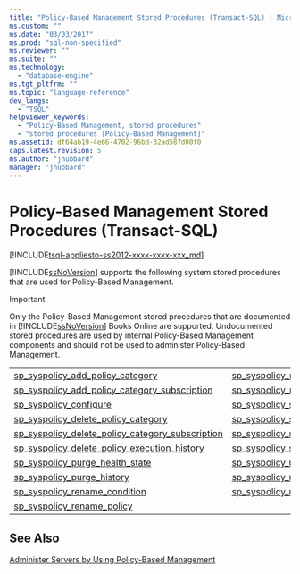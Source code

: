 ```yaml
---
title: "Policy-Based Management Stored Procedures (Transact-SQL) | Microsoft Docs"
ms.custom: ""
ms.date: "03/03/2017"
ms.prod: "sql-non-specified"
ms.reviewer: ""
ms.suite: ""
ms.technology: 
  - "database-engine"
ms.tgt_pltfrm: ""
ms.topic: "language-reference"
dev_langs: 
  - "TSQL"
helpviewer_keywords: 
  - "Policy-Based Management, stored procedures"
  - "stored procedures [Policy-Based Management]"
ms.assetid: df64ab19-4e66-4702-96bd-32ad587d00f0
caps.latest.revision: 5
ms.author: "jhubbard"
manager: "jhubbard"
---
```

# Policy-Based Management Stored Procedures (Transact-SQL)
[!INCLUDE[tsql-appliesto-ss2012-xxxx-xxxx-xxx_md](../../../a9retired/includes/tsql-appliesto-ss2012-xxxx-xxxx-xxx-md.md)]

  [!INCLUDE[ssNoVersion](../../../a9notintoc/includes/ssnoversion-md.md)] supports the following system stored procedures that are used for Policy-Based Management.  
  
> [!IMPORTANT]  
>  Only the Policy-Based Management stored procedures that are documented in [!INCLUDE[ssNoVersion](../../../a9notintoc/includes/ssnoversion-md.md)] Books Online are supported. Undocumented stored procedures are used by internal Policy-Based Management components and should not be used to administer Policy-Based Management.  
  
|||  
|-|-|  
|[sp_syspolicy_add_policy_category](../../../relational-databases/reference/system-stored-procedures/sp-syspolicy-add-policy-category-transact-sql.md)|[sp_syspolicy_rename_policy_category](../../../relational-databases/reference/system-stored-procedures/sp-syspolicy-rename-policy-category-transact-sql.md)|  
|[sp_syspolicy_add_policy_category_subscription](../../../relational-databases/reference/system-stored-procedures/sp-syspolicy-add-policy-category-subscription-transact-sql.md)|[sp_syspolicy_repair_policy_automation](../../../relational-databases/reference/system-stored-procedures/sp-syspolicy-repair-policy-automation-transact-sql.md)|  
|[sp_syspolicy_configure](../../../relational-databases/reference/system-stored-procedures/sp-syspolicy-configure-transact-sql.md)|[sp_syspolicy_set_config_enabled](../../../relational-databases/reference/system-stored-procedures/sp-syspolicy-set-config-enabled-transact-sql.md)|  
|[sp_syspolicy_delete_policy_category](../../../relational-databases/reference/system-stored-procedures/sp-syspolicy-delete-policy-category-transact-sql.md)|[sp_syspolicy_set_config_history_retention](../../../relational-databases/reference/system-stored-procedures/sp-syspolicy-set-config-history-retention-transact-sql.md)|  
|[sp_syspolicy_delete_policy_category_subscription](../../../relational-databases/reference/system-stored-procedures/sp-syspolicy-delete-policy-category-subscription-transact-sql.md)|[sp_syspolicy_set_log_on_success](../../../relational-databases/reference/system-stored-procedures/sp-syspolicy-set-log-on-success-transact-sql.md)|  
|[sp_syspolicy_delete_policy_execution_history](../../../relational-databases/reference/system-stored-procedures/sp-syspolicy-delete-policy-execution-history-transact-sql.md)|[sp_syspolicy_subscribe_to_policy_category](../../../relational-databases/reference/system-stored-procedures/sp-syspolicy-subscribe-to-policy-category-transact-sql.md)|  
|[sp_syspolicy_purge_health_state](../../../relational-databases/reference/system-stored-procedures/sp-syspolicy-purge-health-state-transact-sql.md)|[sp_syspolicy_unsubscribe_from_policy_category](../../../relational-databases/reference/system-stored-procedures/sp-syspolicy-unsubscribe-from-policy-category-transact-sql.md)|  
|[sp_syspolicy_purge_history](../../../relational-databases/reference/system-stored-procedures/sp-syspolicy-purge-history-transact-sql.md)|[sp_syspolicy_update_policy_category](../../../relational-databases/reference/system-stored-procedures/sp-syspolicy-update-policy-category-transact-sql.md)|  
|[sp_syspolicy_rename_condition](../../../relational-databases/reference/system-stored-procedures/sp-syspolicy-rename-condition-transact-sql.md)|[sp_syspolicy_update_policy_category_subscription](../../../relational-databases/reference/system-stored-procedures/sp-syspolicy-update-policy-category-subscription-transact-sql.md)|  
|[sp_syspolicy_rename_policy](../../../relational-databases/reference/system-stored-procedures/sp-syspolicy-rename-policy-transact-sql.md)||  
  
## See Also  
 [Administer Servers by Using Policy-Based Management](../../../relational-databases/policy-based-management/administer-servers-by-using-policy-based-management.md)  
  
  